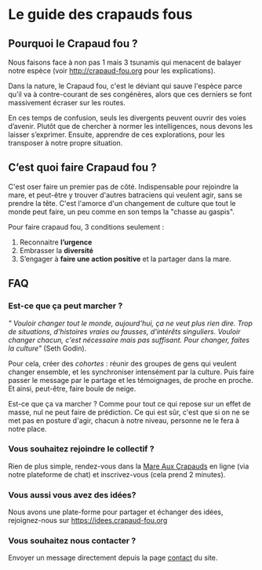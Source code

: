 ﻿Le guide des crapauds fous
=============================

## Pourquoi le Crapaud fou ? 
Nous faisons face à non pas 1 mais 3 tsunamis qui menacent de balayer notre espèce (voir http://crapaud-fou.org pour les explications). 

Dans la nature, le Crapaud fou, c'est le déviant qui sauve l'espèce parce qu’il va à contre-courant de ses congénères, alors que ces derniers se font massivement écraser sur les routes. 

En ces temps de confusion, seuls les divergents peuvent ouvrir des voies d’avenir. Plutôt que de chercher à normer les intelligences, nous devons les laisser s’exprimer. 
Ensuite, apprendre de ces explorations, pour les transposer à notre propre situation. 

## C’est quoi faire Crapaud fou ? 
C'est oser faire un premier pas de côté.
Indispensable pour rejoindre la mare, et peut-être y trouver d'autres batraciens qui veulent agir, sans se prendre la tête.
C'est l'amorce d'un changement de culture que tout le monde peut faire, un peu comme en son temps la "chasse au gaspis".

Pour faire crapaud fou, 3 conditions seulement :
1) Reconnaitre **l’urgence**
2) Embrasser la **diversité**
3) S’engager à **faire une action positive** et la partager dans la mare. 

## FAQ
### Est-ce que ça peut marcher ?
*" Vouloir changer tout le monde, aujourd'hui, ça ne veut plus rien dire. Trop de situations, d'histoires vraies ou fausses, d'intérêts singuliers. Vouloir changer chacun, c'est nécessaire mais pas suffisant. Pour changer, faites la culture"* (Seth Godin).

Pour cela, créer des *cohortes* : réunir des groupes de gens qui veulent changer ensemble, et les synchroniser intensément par la culture. Puis faire passer le message par le partage et les témoignages, de proche en proche. Et ainsi, peut-être, faire boule de neige.

Est-ce que ça va marcher ? Comme pour tout ce qui repose sur un effet de masse, nul ne peut faire de prédiction.
Ce qui est sûr, c'est que si on ne se met pas en posture d'agir, chacun à notre niveau, personne ne le fera à notre place.

### Vous souhaitez rejoindre le collectif ? 
Rien de plus simple, rendez-vous dans la [Mare Aux Crapauds](https://coa.crapaud-fou.org) en ligne (via notre plateforme de chat) et inscrivez-vous (cela prend 2 minutes).

### Vous aussi vous avez des idées?
Nous avons une plate-forme pour partager et échanger des idées, rejoignez-nous sur https://idees.crapaud-fou.org

### Vous souhaitez nous contacter ?
Envoyer un message directement depuis la page [contact](http://crapaud-fou.org/contact/) du site.
